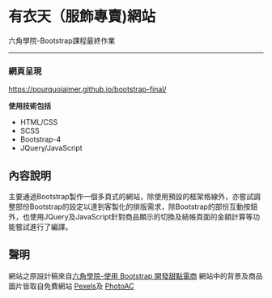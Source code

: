# 有衣天（服飾專賣)網站
六角學院-Bootstrap課程最終作業

-----


### 網頁呈現
https://pourquoiaimer.github.io/bootstrap-final/

**使用技術包括**
* HTML/CSS
* SCSS
* Bootstrap-4
* JQuery/JavaScript

## 內容說明
  主要通過Bootstrap製作一個多頁式的網站，除使用預設的框架格線外，亦嘗試調整部份Bootstrap的設定以達到客製化的排版需求，除Bootstrap的部份互動按鈕外，也使用JQuery及JavaScript針對商品顯示的切換及結帳頁面的金額計算等功能嘗試進行了編譯。

## 聲明
  網站之原設計稿來自[六角學院-使用 Bootstrap 開發甜點電商](https://lihi.cc/LAfsC) 
  網站中的背景及商品圖片皆取自免費網站 [Pexels](https://www.pexels.com/)及 [PhotoAC](https://photo-ac.com/)
